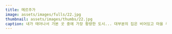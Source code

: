 ```yaml
---
title: 메르주가
image: assets/images/fulls/22.jpg
thumbnail: assets/images/thumbs/22.jpg
caption: 내가 태어나서 가본 곳 중에 가장 황량한 도시... 대부분의 집은 비어있고 마을 주민은 30명 정도 되는 듯 하다.
---
```

